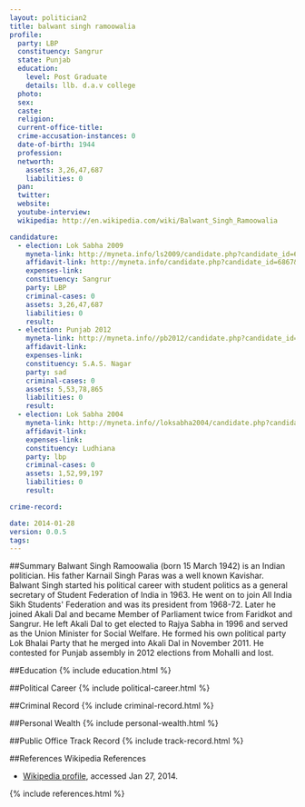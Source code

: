 ```yaml
---
layout: politician2
title: balwant singh ramoowalia
profile: 
  party: LBP
  constituency: Sangrur
  state: Punjab
  education: 
    level: Post Graduate
    details: llb. d.a.v college
  photo: 
  sex: 
  caste: 
  religion: 
  current-office-title: 
  crime-accusation-instances: 0
  date-of-birth: 1944
  profession: 
  networth: 
    assets: 3,26,47,687
    liabilities: 0
  pan: 
  twitter: 
  website: 
  youtube-interview: 
  wikipedia: http://en.wikipedia.com/wiki/Balwant_Singh_Ramoowalia

candidature: 
  - election: Lok Sabha 2009
    myneta-link: http://myneta.info/ls2009/candidate.php?candidate_id=6867
    affidavit-link: http://myneta.info/candidate.php?candidate_id=6867&scan=original
    expenses-link: 
    constituency: Sangrur 
    party: LBP
    criminal-cases: 0
    assets: 3,26,47,687
    liabilities: 0
    result:  
  - election: Punjab 2012
    myneta-link: http://myneta.info//pb2012/candidate.php?candidate_id=188
    affidavit-link: 
    expenses-link: 
    constituency: S.A.S. Nagar 
    party: sad
    criminal-cases: 0
    assets: 5,53,78,865
    liabilities: 0
    result:  
  - election: Lok Sabha 2004
    myneta-link: http://myneta.info//loksabha2004/candidate.php?candidate_id=3052
    affidavit-link: 
    expenses-link: 
    constituency: Ludhiana 
    party: lbp
    criminal-cases: 0
    assets: 1,52,99,197
    liabilities: 0
    result:  

crime-record: 

date: 2014-01-28
version: 0.0.5
tags: 
---
```

##Summary
Balwant Singh Ramoowalia (born 15 March 1942) is an Indian politician. His father Karnail Singh Paras was a well known Kavishar. Balwant Singh started his political career with student politics as a general secretary of Student Federation of India in 1963. He went on to join All India Sikh Students' Federation and was its president from 1968-72.  Later he joined Akali Dal and became Member of Parliament twice from Faridkot and Sangrur. He left Akali Dal to get elected to Rajya Sabha in 1996 and served as the Union Minister for Social Welfare. He formed his own political party Lok Bhalai Party that he merged into Akali Dal in November 2011. He contested for Punjab assembly in 2012 elections from Mohalli and lost.




##Education
{% include education.html %}


##Political Career
{% include political-career.html %}


##Criminal Record
{% include criminal-record.html %}


##Personal Wealth
{% include personal-wealth.html %}


##Public Office Track Record
{% include track-record.html %}


##References
Wikipedia References
- [Wikipedia profile]({{page.profile.wikipedia}}), accessed Jan 27, 2014.



{% include references.html %}